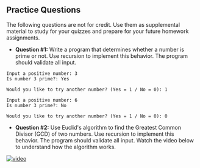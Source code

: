 ## Practice Questions
The following questions are not for credit. Use them as supplemental material to study for your quizzes and prepare for your future homework assignments.

* **Question #1:** Write a program that determines whether a number is prime or not. Use recursion to implement this behavior. The program should validate all input. 

```
Input a positive number: 3
Is number 3 prime?: Yes

Would you like to try another number? (Yes = 1 / No = 0): 1

Input a positive number: 6
Is number 3 prime?: No

Would you like to try another number? (Yes = 1 / No = 0): 0
```

* **Question #2:** Use Euclid's algorithm to find the Greatest Common Divisor (GCD) of two numbers. Use recursion to implement this behavior. The program should validate all input. Watch the video below to understand how the algorithm works.

[![video](https://www.youtube.com/embed/AJn843kplDw/0.jpg)](https://www.youtube.com/embed/AJn843kplDw)
